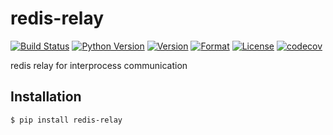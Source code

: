 # redis-relay

[![Build Status](https://travis-ci.org/guyingbo/redis-relay.svg?branch=master)](https://travis-ci.org/guyingbo/redis-relay)
[![Python Version](https://img.shields.io/pypi/pyversions/redis-relay.svg)](https://pypi.python.org/pypi/redis-relay)
[![Version](https://img.shields.io/pypi/v/redis-relay.svg)](https://pypi.python.org/pypi/redis-relay)
[![Format](https://img.shields.io/pypi/format/redis-relay.svg)](https://pypi.python.org/pypi/redis-relay)
[![License](https://img.shields.io/pypi/l/redis-relay.svg)](https://pypi.python.org/pypi/redis-relay)
[![codecov](https://codecov.io/gh/guyingbo/redis-relay/branch/master/graph/badge.svg)](https://codecov.io/gh/guyingbo/redis-relay)

redis relay for interprocess communication

## Installation

~~~
$ pip install redis-relay
~~~
